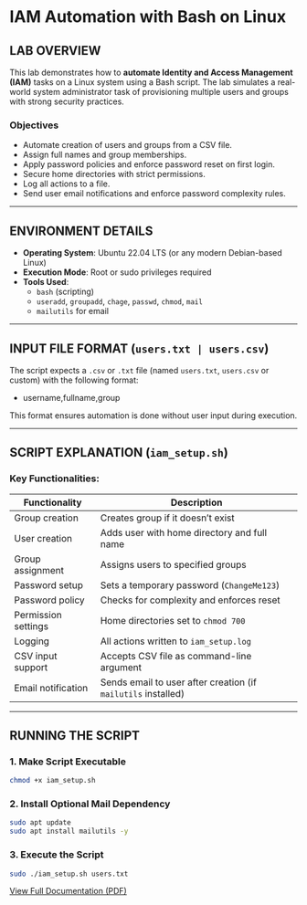 # IAM Automation with Bash on Linux

## LAB OVERVIEW

This lab demonstrates how to **automate Identity and Access Management (IAM)** tasks on a Linux system using a Bash script. The lab simulates a real-world system administrator task of provisioning multiple users and groups with strong security practices.

### Objectives

- Automate creation of users and groups from a CSV file.
- Assign full names and group memberships.
- Apply password policies and enforce password reset on first login.
- Secure home directories with strict permissions.
- Log all actions to a file.
- Send user email notifications and enforce password complexity rules.

---

## ENVIRONMENT DETAILS

- **Operating System**: Ubuntu 22.04 LTS (or any modern Debian-based Linux)
- **Execution Mode**: Root or sudo privileges required
- **Tools Used**:
  - `bash` (scripting)
  - `useradd`, `groupadd`, `chage`, `passwd`, `chmod`, `mail`
  - `mailutils` for email 

---

## INPUT FILE FORMAT (`users.txt | users.csv`)

The script expects a `.csv` or `.txt` file (named `users.txt`, `users.csv` or custom) with the following format:
  - username,fullname,group


This format ensures automation is done without user input during execution.

---

## SCRIPT EXPLANATION (`iam_setup.sh`)

### Key Functionalities:

| Functionality              | Description |
|---------------------------|-------------|
| Group creation            | Creates group if it doesn’t exist |
| User creation             | Adds user with home directory and full name |
| Group assignment          | Assigns users to specified groups |
| Password setup            | Sets a temporary password (`ChangeMe123`) |
| Password policy           | Checks for complexity and enforces reset |
| Permission settings       | Home directories set to `chmod 700` |
| Logging                   | All actions written to `iam_setup.log` |
| CSV input support         | Accepts CSV file as command-line argument |
| Email notification        | Sends email to user after creation (if `mailutils` installed) |

---

## RUNNING THE SCRIPT

### 1. Make Script Executable

```bash
chmod +x iam_setup.sh
```
### 2. Install Optional Mail Dependency
```bash
sudo apt update
sudo apt install mailutils -y
```

### 3. Execute the Script
```bash
sudo ./iam_setup.sh users.txt
```

[View Full Documentation (PDF)](documentation.pdf)

